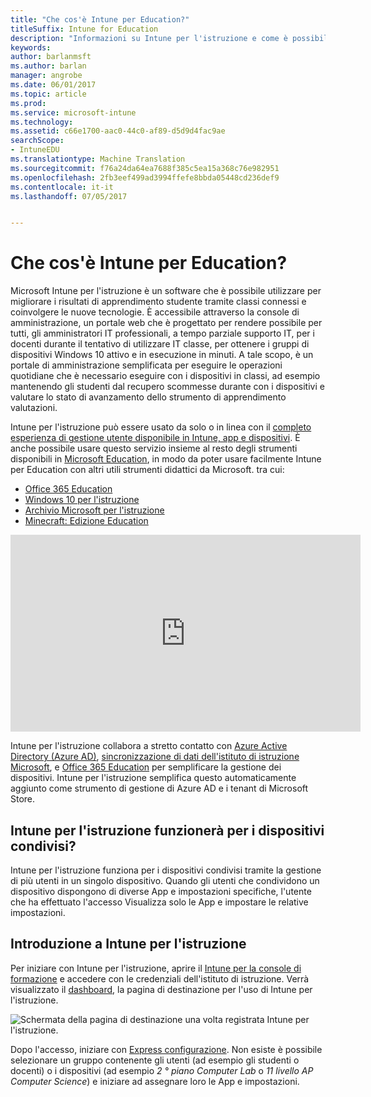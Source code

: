 ```yaml
---
title: "Che cos'è Intune per Education?"
titleSuffix: Intune for Education
description: "Informazioni su Intune per l'istruzione e come è possibile semplificare la gestione dei dispositivi Windows 10 per istituti di istruzione."
keywords: 
author: barlanmsft
ms.author: barlan
manager: angrobe
ms.date: 06/01/2017
ms.topic: article
ms.prod: 
ms.service: microsoft-intune
ms.technology: 
ms.assetid: c66e1700-aac0-44c0-af89-d5d9d4fac9ae
searchScope:
- IntuneEDU
ms.translationtype: Machine Translation
ms.sourcegitcommit: f76a24da64ea7688f385c5ea15a368c76e982951
ms.openlocfilehash: 2fb3eef499ad3994ffefe8bbda05448cd236def9
ms.contentlocale: it-it
ms.lasthandoff: 07/05/2017


---
```


# <a name="what-is-intune-for-education"></a>Che cos'è Intune per Education?

Microsoft Intune per l'istruzione è un software che è possibile utilizzare per migliorare i risultati di apprendimento studente tramite classi connessi e coinvolgere le nuove tecnologie. È accessibile attraverso la console di amministrazione, un portale web che è progettato per rendere possibile per tutti, gli amministratori IT professionali, a tempo parziale supporto IT, per i docenti durante il tentativo di utilizzare IT classe, per ottenere i gruppi di dispositivi Windows 10 attivo e in esecuzione in minuti. A tale scopo, è un portale di amministrazione semplificata per eseguire le operazioni quotidiane che è necessario eseguire con i dispositivi in classi, ad esempio mantenendo gli studenti dal recupero scommesse durante con i dispositivi e valutare lo stato di avanzamento dello strumento di apprendimento valutazioni.

Intune per l'istruzione può essere usato da solo o in linea con il [completo esperienza di gestione utente disponibile in Intune, app e dispositivi](https://docs.microsoft.com/intune/understand-explore/introduction-to-microsoft-intune). È anche possibile usare questo servizio insieme al resto degli strumenti disponibili in [Microsoft Education](https://docs.microsoft.com/education/#pivot=itpro), in modo da poter usare facilmente Intune per Education con altri utili strumenti didattici da Microsoft. tra cui:

- [Office 365 Education](https://support.office.com/article/Set-up-Office-365-for-business-6a3a29a0-e616-4713-99d1-15eda62d04fa)
- [Windows 10 per l'istruzione](https://docs.microsoft.com/education/windows)
- [Archivio Microsoft per l'istruzione](https://docs.microsoft.com/microsoft-store/index?toc=/microsoft-store/education/toc.json)
- [Minecraft: Edizione Education](https://docs.microsoft.com/education/windows/school-get-minecraft)

<iframe width="560" height="315" src="https://www.youtube.com/embed/ukrnCwcLvV8" frameborder="0" allowfullscreen></iframe>

Intune per l'istruzione collabora a stretto contatto con [Azure Active Directory (Azure AD)](https://docs.microsoft.com/azure/active-directory/active-directory-administer), [sincronizzazione di dati dell'istituto di istruzione Microsoft](https://sds.microsoft.com), e [Office 365 Education](https://support.office.com/article/Get-started-with-Office-365-Education-AB02ABE5-A1EE-458C-B749-5B44416CCF14) per semplificare la gestione dei dispositivi. Intune per l'istruzione semplifica questo automaticamente aggiunto come strumento di gestione di Azure AD e i tenant di Microsoft Store.

## <a name="will-intune-for-education-work-for-shared-devices"></a>Intune per l'istruzione funzionerà per i dispositivi condivisi?
Intune per l'istruzione funziona per i dispositivi condivisi tramite la gestione di più utenti in un singolo dispositivo. Quando gli utenti che condividono un dispositivo dispongono di diverse App e impostazioni specifiche, l'utente che ha effettuato l'accesso Visualizza solo le App e impostare le relative impostazioni.

## <a name="get-started-with-intune-for-education"></a>Introduzione a Intune per l'istruzione
Per iniziare con Intune per l'istruzione, aprire il [Intune per la console di formazione](https://intuneeducation.portal.azure.com) e accedere con le credenziali dell'istituto di istruzione. Verrà visualizzato il [dashboard](how-do-i-customize-my-dashboard.md), la pagina di destinazione per l'uso di Intune per l'istruzione.

![Schermata della pagina di destinazione una volta registrata Intune per l'istruzione.](./media/dashboard-001-landing-page.png)

Dopo l'accesso, iniziare con [Express configurazione](what-is-express-configuration.md). Non esiste è possibile selezionare un gruppo contenente gli utenti (ad esempio gli studenti o docenti) o i dispositivi (ad esempio _2 ° piano Computer Lab_ o _11 livello AP Computer Science_) e iniziare ad assegnare loro le App e impostazioni.

